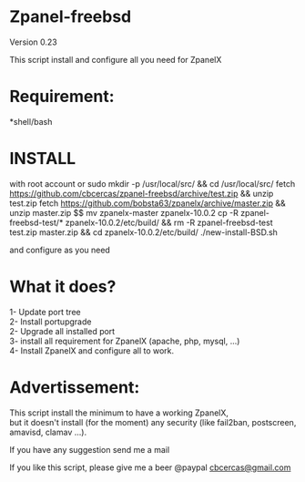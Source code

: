 Zpanel-freebsd
===============
Version 0.23

This script install and configure all you need for ZpanelX


Requirement:
==============
*shell/bash  

 INSTALL
=========
with root account or sudo
mkdir -p /usr/local/src/ && cd /usr/local/src/ 
fetch https://github.com/cbcercas/zpanel-freebsd/archive/test.zip && unzip test.zip
fetch https://github.com/bobsta63/zpanelx/archive/master.zip && unzip master.zip $$ mv zpanelx-master zpanelx-10.0.2 
cp -R zpanel-freebsd-test/* zpanelx-10.0.2/etc/build/ && rm -R zpanel-freebsd-test test.zip master.zip && cd zpanelx-10.0.2/etc/build/
./new-install-BSD.sh  

and configure as you need    

 What it does?
===============
1- Update port tree  
2- Install portupgrade  
2- Upgrade all installed port  
3- install all requirement for ZpanelX (apache, php, mysql, ...)  
4- Install ZpanelX and configure all to work.  

 Advertissement:
=================
This script install the minimum to have a working ZpanelX,  
but it doesn't install (for the moment) any security (like fail2ban, postscreen, amavisd, clamav ...).   


	
If you have any suggestion send me a mail

If you like this script, please give me a beer
@paypal cbcercas@gmail.com
